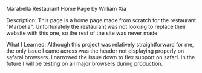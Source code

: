 Marabella Restaurant Home Page by William Xia

Description:
This page is a home page made from scratch for the restaurant "Marbella". Unfortunately the restaurant was not looking to replace their website with this one, so the rest of the site was never made.

What I Learned:
Although this project was relatively straightforward for me, the only issue I came across was the header not displaying properly on safarai browsers. I narrowed the issue down to flex support on safari. In the future I will be testing on all major browsers during production.